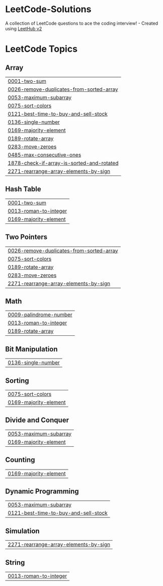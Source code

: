 # LeetCode-Solutions
A collection of LeetCode questions to ace the coding interview! - Created using [LeetHub v2](https://github.com/arunbhardwaj/LeetHub-2.0)

<!---LeetCode Topics Start-->
# LeetCode Topics
## Array
|  |
| ------- |
| [0001-two-sum](https://github.com/varchasv2005/LeetCode-Solutions/tree/master/0001-two-sum) |
| [0026-remove-duplicates-from-sorted-array](https://github.com/varchasv2005/LeetCode-Solutions/tree/master/0026-remove-duplicates-from-sorted-array) |
| [0053-maximum-subarray](https://github.com/varchasv2005/LeetCode-Solutions/tree/master/0053-maximum-subarray) |
| [0075-sort-colors](https://github.com/varchasv2005/LeetCode-Solutions/tree/master/0075-sort-colors) |
| [0121-best-time-to-buy-and-sell-stock](https://github.com/varchasv2005/LeetCode-Solutions/tree/master/0121-best-time-to-buy-and-sell-stock) |
| [0136-single-number](https://github.com/varchasv2005/LeetCode-Solutions/tree/master/0136-single-number) |
| [0169-majority-element](https://github.com/varchasv2005/LeetCode-Solutions/tree/master/0169-majority-element) |
| [0189-rotate-array](https://github.com/varchasv2005/LeetCode-Solutions/tree/master/0189-rotate-array) |
| [0283-move-zeroes](https://github.com/varchasv2005/LeetCode-Solutions/tree/master/0283-move-zeroes) |
| [0485-max-consecutive-ones](https://github.com/varchasv2005/LeetCode-Solutions/tree/master/0485-max-consecutive-ones) |
| [1878-check-if-array-is-sorted-and-rotated](https://github.com/varchasv2005/LeetCode-Solutions/tree/master/1878-check-if-array-is-sorted-and-rotated) |
| [2271-rearrange-array-elements-by-sign](https://github.com/varchasv2005/LeetCode-Solutions/tree/master/2271-rearrange-array-elements-by-sign) |
## Hash Table
|  |
| ------- |
| [0001-two-sum](https://github.com/varchasv2005/LeetCode-Solutions/tree/master/0001-two-sum) |
| [0013-roman-to-integer](https://github.com/varchasv2005/LeetCode-Solutions/tree/master/0013-roman-to-integer) |
| [0169-majority-element](https://github.com/varchasv2005/LeetCode-Solutions/tree/master/0169-majority-element) |
## Two Pointers
|  |
| ------- |
| [0026-remove-duplicates-from-sorted-array](https://github.com/varchasv2005/LeetCode-Solutions/tree/master/0026-remove-duplicates-from-sorted-array) |
| [0075-sort-colors](https://github.com/varchasv2005/LeetCode-Solutions/tree/master/0075-sort-colors) |
| [0189-rotate-array](https://github.com/varchasv2005/LeetCode-Solutions/tree/master/0189-rotate-array) |
| [0283-move-zeroes](https://github.com/varchasv2005/LeetCode-Solutions/tree/master/0283-move-zeroes) |
| [2271-rearrange-array-elements-by-sign](https://github.com/varchasv2005/LeetCode-Solutions/tree/master/2271-rearrange-array-elements-by-sign) |
## Math
|  |
| ------- |
| [0009-palindrome-number](https://github.com/varchasv2005/LeetCode-Solutions/tree/master/0009-palindrome-number) |
| [0013-roman-to-integer](https://github.com/varchasv2005/LeetCode-Solutions/tree/master/0013-roman-to-integer) |
| [0189-rotate-array](https://github.com/varchasv2005/LeetCode-Solutions/tree/master/0189-rotate-array) |
## Bit Manipulation
|  |
| ------- |
| [0136-single-number](https://github.com/varchasv2005/LeetCode-Solutions/tree/master/0136-single-number) |
## Sorting
|  |
| ------- |
| [0075-sort-colors](https://github.com/varchasv2005/LeetCode-Solutions/tree/master/0075-sort-colors) |
| [0169-majority-element](https://github.com/varchasv2005/LeetCode-Solutions/tree/master/0169-majority-element) |
## Divide and Conquer
|  |
| ------- |
| [0053-maximum-subarray](https://github.com/varchasv2005/LeetCode-Solutions/tree/master/0053-maximum-subarray) |
| [0169-majority-element](https://github.com/varchasv2005/LeetCode-Solutions/tree/master/0169-majority-element) |
## Counting
|  |
| ------- |
| [0169-majority-element](https://github.com/varchasv2005/LeetCode-Solutions/tree/master/0169-majority-element) |
## Dynamic Programming
|  |
| ------- |
| [0053-maximum-subarray](https://github.com/varchasv2005/LeetCode-Solutions/tree/master/0053-maximum-subarray) |
| [0121-best-time-to-buy-and-sell-stock](https://github.com/varchasv2005/LeetCode-Solutions/tree/master/0121-best-time-to-buy-and-sell-stock) |
## Simulation
|  |
| ------- |
| [2271-rearrange-array-elements-by-sign](https://github.com/varchasv2005/LeetCode-Solutions/tree/master/2271-rearrange-array-elements-by-sign) |
## String
|  |
| ------- |
| [0013-roman-to-integer](https://github.com/varchasv2005/LeetCode-Solutions/tree/master/0013-roman-to-integer) |
<!---LeetCode Topics End-->